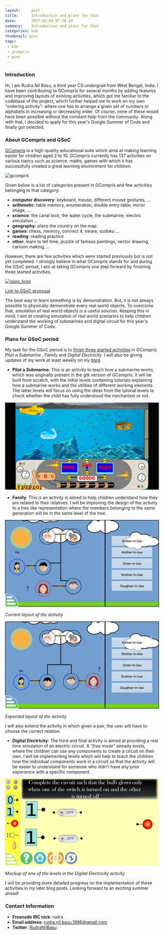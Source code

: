 ```yaml
---
layout:     post
title:      Introduction and plans for GSoC
date:       2017-05-09 07:38:18
summary:    Introduction and plans for GSoC
categories: kde
thumbnail: gsoc
tags:
 - kde
 - gcompris
 - gsoc
---
```


### Introduction

Hi, I am Rudra Nil Basu, a third year CS undergrad from West Bengal, India. I have been contributing to GCompris for several months by adding features and improving layouts of existing activities, which got me familiar to the codebase of the project, which further helped me to work on my own "ordering activity": where one has to arrange a given set of numbers or alphabets in increasing or decreasing order. Of course, none of these would have been possible without the constant help from the community. Along with that, I decided to apply for this year's Google Summer of Code and finally got selected.

### About GCompris and GSoC

[GCompris](http://gcompris.net/index-en.html) is a high-quality educational suite which aims at making learning easier for children aged 2 to 10. GCompris currently has 137 activities on various topics such as science, maths, games with which it has successfully
created a great learning environment for children.

![gcompris](http://gcompris.net/screenshots_qt/small/root.png)

Given below is a list of categories present in GCompris and few activities belonging to that category:


* **computer discovery**: keyboard, mouse, different mouse gestures, ...
* **arithmetic**: table memory, enumeration, double entry table, mirror image, ...
* **science**: the canal lock, the water cycle, the submarine, electric simulation ...
* **geography**: place the country on the map
* **games**: chess, memory, connect 4, oware, sudoku ...
* **reading**: reading practice
* **other**: learn to tell time, puzzle of famous paintings, vector drawing, cartoon making, ...


However, there are few activities which were started previously but is not yet completed. I strongly believe in what GCompris stands for and during the GSoC period, I aim at taking GCompris one step forward by finishing three started activities.

[![gsoc_logo](https://developers.google.com/open-source/gsoc/resources/downloads/GSoC-logo-horizontal-800.png)](https://developers.google.com/open-source/gsoc/resources/downloads/GSoC2017Presentation.pdf)

[Link to GSoC proposal](http://rudranilbasu.me/docs/gsoc_2017_proposal.pdf)

The best way to learn something is by demonstration. But, it is not always possible to physically demonstrate every real world objects. To overcome that, simulation of real world objects is a useful solution. Keeping this in mind, I aim at creating simulation of real world scenarios to help children understand the working of submarines and digital circuit for this year's Google Summer of Code.

### Plans for GSoC period

My task for the GSoC period is to [finish three started activities](https://summerofcode.withgoogle.com/projects/#6332354560786432) in GCompris: *Pilot a Submarine* , *Family* and *Digital Electricity*. I will also be giving updates of my work at least weekly on my [blog](http://rudranilbasu.github.io/blog/).

* **Pilot a Submarine**: This is an activity to teach how a submarine works, which was originally present in the gtk version of GCompris. It will be built from scratch, with the initial levels containing tutorials explaining how a submarine works and the utilities of different working elements. The latter levels will focus on using the ideas from the tutorial levels to check whether the child has fully understood the mechanism or not.

![sub](https://raw.githubusercontent.com/RudraNilBasu/blog/gh-pages/images/gsoc/submarine.png)

* **Family**: This is an activity is aimed to help children understand how they are related to their relatives. I will be improving the design of the activity to a tree like representation where the members belonging to the same generation will be in the same level of the tree.

![family_initial](https://raw.githubusercontent.com/RudraNilBasu/blog/gh-pages/images/gsoc/family.png)

*Current layout of the activity*

![family_final](https://raw.githubusercontent.com/RudraNilBasu/blog/gh-pages/images/gsoc/family_test_2.png)

*Expected layout of the activity*

I will also extend the activity in which given a pair, the user will have to choose the correct relation.

* **Digital Electricity**: The third and final activity is aimed at providing a real time simulation of an electric circuit. A *"free mode"* already exists, where the children can use any components to create a circuit on their own. I will be implementing levels which will help to teach the children how the individual components work in a circuit so that the activity will be easier to understand for someone who didn't have any prior experience with a specific component.

![digital](https://raw.githubusercontent.com/RudraNilBasu/blog/gh-pages/images/gsoc/digital_level_4.png)

*Mockup of one of the levels in the Digital Electricity activity*

I will be providing more detailed progress on the implementation of these activities in my later blog posts. Looking forward to an exciting summer ahead!

### Contact Information

* **Freenode IRC nick**: rudra
* **Email address**: rudra.nil.basu.1996@gmail.com
* **Twitter**: [RudraNilBasu](https://twitter.com/RudraNilBasu)
